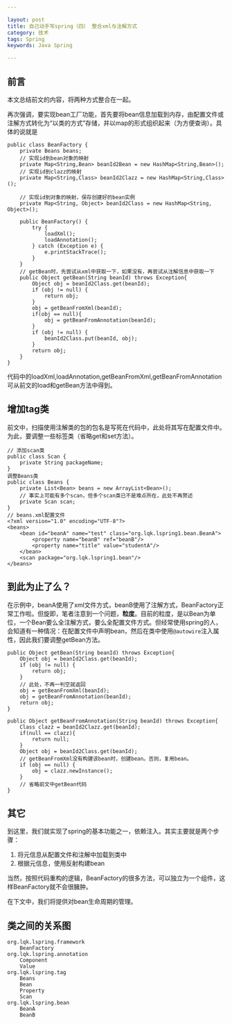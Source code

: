 ```yaml
---

layout: post
title: 自己动手写spring（四） 整合xml与注解方式
category: 技术
tags: Spring
keywords: Java Spring

---
```


## 前言

本文总结前文的内容，将两种方式整合在一起。

再次强调，要实现bean工厂功能，首先要将bean信息加载到内存，由配置文件或注解方式转化为“以类的方式”存储，并以map的形式组织起来（为方便查询）。具体的说就是

    public class BeanFactory {
    	private Beans beans;
    	// 实现id到bean对象的映射
    	private Map<String,Bean> beanId2Bean = new HashMap<String,Bean>();
    	// 实现id到clazz的映射
    	private Map<String,Class> beanId2Clazz = new HashMap<String,Class>();
    	
    	// 实现id到对象的映射，保存创建好的bean实例
    	private Map<String, Object> beanId2Class = new HashMap<String, Object>();
    	
    	public BeanFactory() {
    		try {
    			loadXml();
    			loadAnnotation();
    		} catch (Exception e) {
    			e.printStackTrace();
    		}
    	}
    	// getBean时，先尝试从xml中获取一下，如果没有，再尝试从注解信息中获取一下  	
        public Object getBean(String beanId) throws Exception{
    		Object obj = beanId2Class.get(beanId);
    		if (obj != null) {
    			return obj;
    		}	
    		obj = getBeanFromXml(beanId);
    		if(obj == null){
    			obj = getBeanFromAnnotation(beanId);
    		}
    		if (obj != null) {
    			beanId2Class.put(beanId, obj);
    		}
		    return obj;
	    }
    }

代码中的loadXml,loadAnnotation,getBeanFromXml,getBeanFromAnnotation可从前文的load和getBean方法中得到。

## 增加tag类

前文中，扫描使用注解类的包的包名是写死在代码中，此处将其写在配置文件中。为此，要调整一些标签类（省略get和set方法）。

    // 添加scan类
    public class Scan {
    	private String packageName;	
    }
    调整Beans类
    public class Beans {
    	private List<Bean> beans = new ArrayList<Bean>();
    	// 事实上可能有多个scan，但多个scan类已不是难点所在，此处不再赘述
    	private Scan scan;
    }
    // beans.xml配置文件
    <?xml version="1.0" encoding="UTF-8"?>
    <beans>
    	<bean id="beanA" name="test" class="org.lqk.lspring1.bean.BeanA">
    		<property name="beanB" ref="beanB"/>
    		<property name="title" value="studentA"/>
    	</bean>
    	<scan package="org.lqk.lspring1.bean"/>
    </beans>
    
## 到此为止了么？

在示例中，beanA使用了xml文件方式，beanB使用了注解方式，BeanFactory正常工作啦。但旋即，笔者注意到一个问题，**粒度**。目前的粒度，是以Bean为单位，一个Bean要么全注解方式，要么全配置文件方式。但经常使用spring的人，会知道有一种情况：在配置文件中声明bean，然后在类中使用`@autowire`注入属性，因此我们要调整getBean方法。

	public Object getBean(String beanId) throws Exception{
		Object obj = beanId2Class.get(beanId);
		if (obj != null) {
			return obj;
		}	
		// 此处，不再一判空就返回
		obj = getBeanFromXml(beanId);
		obj = getBeanFromAnnotation(beanId);
		return obj;
	}
	
    public Object getBeanFromAnnotation(String beanId) throws Exception{
		Class clazz = beanId2Clazz.get(beanId);
		if(null == clazz){
			return null;
		}
		Object obj = beanId2Class.get(beanId);
		// getBeanFromXml没有构建该bean时，创建bean。否则，复用bean。
		if (obj == null) {
			obj = clazz.newInstance();
		}
		// 省略前文中getBean代码
	}	

## 其它

到这里，我们就实现了spring的基本功能之一，依赖注入。其实主要就是两个步骤：

1. 将元信息从配置文件和注解中加载到类中
2. 根据元信息，使用反射构建bean


当然，按照代码重构的逻辑，BeanFactory的很多方法，可以独立为一个组件，这样BeanFactory就不会很臃肿。

在下文中，我们将提供对bean生命周期的管理。

## 类之间的关系图

    org.lqk.lspring.framework
        BeanFactory
    org.lqk.lspring.annotation
        Component
        Value
    org.lqk.lspring.tag
        Beans
        Bean
        Property
        Scan
    org.lqk.lspring.bean
        BeanA
        BeanB